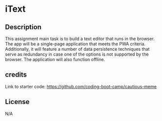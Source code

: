 # iText

## Description

This assignment main task is to build a text editor that runs in the browser. The app will be a single-page application that meets the PWA criteria. Additionally, it will feature a number of data persistence techniques that serve as redundancy in case one of the options is not supported by the browser. The application will also function offline.

## credits

Link to starter code: https://github.com/coding-boot-camp/cautious-meme

## License

N/A
